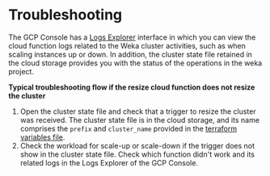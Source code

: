 # Troubleshooting

The GCP Console has a [Logs Explorer](https://cloud.google.com/logging/docs/view/logs-explorer-interface) interface in which you can view the cloud function logs related to the Weka cluster activities, such as when scaling instances up or down. In addition, the cluster state file retained in the cloud storage provides you with the status of the operations in the weka project.

**Typical troubleshooting flow if the resize cloud function does not resize the cluster**

1. Open the cluster state file and check that a trigger to resize the cluster was received. The cluster state file is in the cloud storage, and its name comprises the `prefix` and `cluster_name` provided in the [terraform variables file](weka-project-description.md#tf.tfvars-example-public-vpc).
2. Check the workload for scale-up or scale-down if the trigger does not show in the cluster state file. Check which function didn't work and its related logs in the Logs Explorer of the GCP Console.
